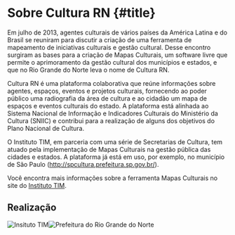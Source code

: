 # Sobre Cultura RN {#title}

Em julho de 2013, agentes culturais de vários países da América Latina e do Brasil se reuniram para discutir a criação de uma ferramenta de mapeamento de iniciativas culturais e gestão cultural. Desse encontro surgiram as bases para a criação de Mapas Culturais, um software livre que permite o aprimoramento da gestão cultural dos municípios e estados, e que no Rio Grande do Norte leva o nome de Cultura RN.

Cultura RN é uma plataforma colaborativa que reúne informações sobre agentes, espaços, eventos e projetos culturais, fornecendo ao poder público uma radiografia da área de cultura e ao cidadão um mapa de espaços e eventos culturais do estado. A plataforma está alinhada ao Sistema Nacional de Informação e Indicadores Culturais do Ministério da Cultura (SNIIC) e contribui para a realização de alguns dos objetivos do Plano Nacional de Cultura.

O Instituto TIM, em parceria com uma série de Secretarias de Cultura, tem atuado pela implementação de Mapas Culturais na gestão pública das cidades e estados. A plataforma já está em uso, por exemplo, no município de São Paulo (<a href="http://spcultura.prefeitura.sp.gov.br/">http://spcultura.prefeitura.sp.gov.br/</a>).

Você encontra mais informações sobre a ferramenta Mapas Culturais no site do <a href="http://institutotim.org.br/project/mapas-culturais/">Instituto TIM</a>.


<h2>Realização</h2>
<img class="alignleft" src="/assets/img/instituto-tim-white.png" alt="Insituto TIM" /><img class="sobre-logo-prefeitura alignleft" src="/assets/img/logo-site-rn.png" alt="Prefeitura do Rio Grande do Norte" />

